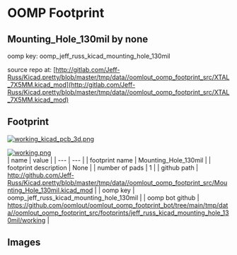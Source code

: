 # OOMP Footprint  
## Mounting_Hole_130mil  by none  
  
oomp key: oomp_jeff_russ_kicad_mounting_hole_130mil  
  
source repo at: [http://gitlab.com/Jeff-Russ/Kicad.pretty/blob/master/tmp/data//oomlout_oomp_footprint_src/XTAL_7X5MM.kicad_mod](http://gitlab.com/Jeff-Russ/Kicad.pretty/blob/master/tmp/data//oomlout_oomp_footprint_src/XTAL_7X5MM.kicad_mod)  
## Footprint  
  
[![working_kicad_pcb_3d.png](working_kicad_pcb_3d_600.png)](working_kicad_pcb_3d.png)  
  
[![working.png](working_600.png)](working.png)  
| name | value | 
| --- | --- | 
| footprint name | Mounting_Hole_130mil | 
| footprint description | None | 
| number of pads | 1 | 
| github path | http://github.com/Jeff-Russ/Kicad.pretty/blob/master/tmp/data//oomlout_oomp_footprint_src/Mounting_Hole_130mil.kicad_mod | 
| oomp key | oomp_jeff_russ_kicad_mounting_hole_130mil | 
| oomp bot github | https://github.com/oomlout/oomlout_oomp_footprint_bot/tree/main/tmp/data//oomlout_oomp_footprint_src/footprints/jeff_russ_kicad_mounting_hole_130mil/working | 
## Images  
